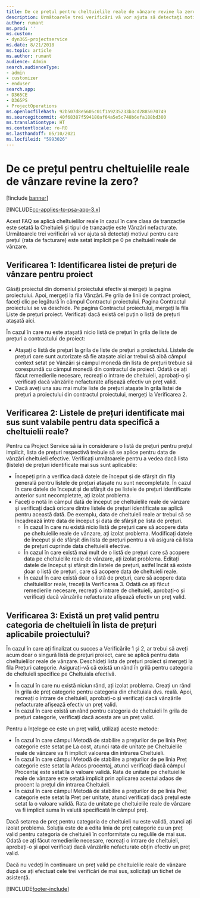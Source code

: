 ```yaml
---
title: De ce prețul pentru cheltuielile reale de vânzare revine la zero?
description: Următoarele trei verificări vă vor ajuta să detectați motivul pentru care prețul este setat implicit pe 0 pe cheltuieli reale de vânzare.
author: rumant
ms.prod: ''
ms.custom:
- dyn365-projectservice
ms.date: 8/21/2018
ms.topic: article
ms.author: rumant
audience: Admin
search.audienceType:
- admin
- customizer
- enduser
search.app:
- D365CE
- D365PS
- ProjectOperations
ms.openlocfilehash: 92b507d8e5605c01f1a9235233b3cd2885070749
ms.sourcegitcommit: 40f68387f594180af64a5e5c748b6efa188bd300
ms.translationtype: HT
ms.contentlocale: ro-RO
ms.lasthandoff: 05/10/2021
ms.locfileid: "5993026"
---
```

# <a name="why-is-the-price-defaulting-to-zero-on-expense-sales-actuals"></a>De ce prețul pentru cheltuielile reale de vânzare revine la zero?

[!include [banner](../includes/psa-now-project-operations.md)]

[!INCLUDE[cc-applies-to-psa-app-3.x](../includes/cc-applies-to-psa-app-3x.md)]

Acest FAQ se aplică cheltuielilor reale în cazul în care clasa de tranzacție este setată la Cheltuieli și tipul de tranzacție este Vânzări nefacturate. Următoarele trei verificări vă vor ajuta să detectați motivul pentru care prețul (rata de facturare) este setat implicit pe 0 pe cheltuieli reale de vânzare.

## <a name="check-1-identify-the-sales-price-list-for-project"></a>Verificarea 1: Identificarea listei de prețuri de vânzare pentru proiect

Găsiți proiectul din domeniul proiectului efectiv și mergeți la pagina proiectului. Apoi, mergeți la fila Vânzări. Pe grila de linii de contract proiect, faceți clic pe legătură în câmpul Contractul proiectului. Pagina Contractul proiectului se va deschide. Pe pagina Contractul proiectului, mergeți la fila Liste de prețuri proiect. Verificați dacă există cel puțin o listă de prețuri atașată aici.

În cazul în care nu este atașată nicio listă de prețuri în grila de liste de prețuri a contractului de proiect:

- Atașați o listă de prețuri la grila de liste de prețuri a proiectului. Listele de prețuri care sunt autorizate să fie atașate aici ar trebui să aibă câmpul context setat pe Vânzări și câmpul monedă din lista de prețuri trebuie să corespundă cu câmpul monedă din contractul de proiect. Odată ce ați făcut remedierile necesare, recreați o intrare de cheltuieli, aprobați-o și verificați dacă vânzările nefacturate afișează efectiv un preț valid.
- Dacă aveți una sau mai multe liste de prețuri atașate în grila listei de prețuri a proiectului din contractul proiectului, mergeți la Verificarea 2.

## <a name="check-2-are-any-of-the-price-lists-identified-above-valid-for-the-specific-date-of-the-expense-actual"></a>Verificarea 2: Listele de prețuri identificate mai sus sunt valabile pentru data specifică a cheltuielii reale?

Pentru ca Project Service să ia în considerare o listă de prețuri pentru prețul implicit, lista de prețuri respectivă trebuie să se aplice pentru data de vânzări cheltuieli efective. Verificați următoarele pentru a vedea dacă lista (listele) de prețuri identificate mai sus sunt aplicabile:

- Începeți prin a verifica dacă datele de început și de sfârșit din fila generală pentru listele de prețuri atașate nu sunt necompletate. În cazul în care datele de început și de sfârșit de pe listele de prețuri identificate anterior sunt necompletate, ați izolat problema. 
- Faceți o notă în câmpul dată de început pe cheltuielile reale de vânzare și verificați dacă oricare dintre listele de prețuri identificate se aplică pentru această dată. De exemplu, data de cheltuieli reale ar trebui să se încadrează între data de început și data de sfârșit pe lista de prețuri. 
    - În cazul în care nu există nicio listă de prețuri care să acopere data pe cheltuielile reale de vânzare, ați izolat problema. Modificați datele de început și de sfârșit din lista de prețuri pentru a vă asigura că lista de prețuri cuprinde data cheltuielii efective. 
    - În cazul în care există mai mult de o listă de prețuri care să acopere data pe cheltuielile reale de vânzare, ați izolat problema. Editați datele de început și sfârșit din listele de prețuri, astfel încât să existe doar o listă de prețuri, care să acopere data de cheltuieli reale. 
    - În cazul în care există doar o listă de prețuri, care să acopere data cheltuielilor reale, treceți la Verificarea 3.
Odată ce ați făcut remedierile necesare, recreați o intrare de cheltuieli, aprobați-o și verificați dacă vânzările nefacturate afișează efectiv un preț valid.

## <a name="check-3-is-there-a-valid-price-for-the-expense-category-in-the-applicable-project-price-list"></a>Verificarea 3: Există un preț valid pentru categoria de cheltuieli în lista de prețuri aplicabile proiectului? 

În cazul în care ați finalizat cu succes a Verificările 1 și 2, ar trebui să aveți acum doar o singură listă de prețuri proiect, care se aplică pentru data cheltuielilor reale de vânzare. Deschideți lista de prețuri proiect și mergeți la fila Prețuri categorie. Asigurați-vă că există un rând în grilă pentru categoria de cheltuieli specifice pe Cheltuiala efectivă.
 
- În cazul în care nu există niciun rând, ați izolat problema. Creați un rând în grila de preț categorie pentru categoria din cheltuiala dvs. reală. Apoi, recreați o intrare de cheltuieli, aprobați-o și verificați dacă vânzările nefacturate afișează efectiv un preț valid. 
- În cazul în care există un rând pentru categoria de cheltuieli în grila de prețuri categorie, verificați dacă acesta are un preț valid.

Pentru a înțelege ce este un preț valid, utilizați aceste metode:

- În cazul în care câmpul Metodă de stabilire a prețurilor de pe linia Preț categorie este setat pe La cost, atunci rata de unitate pe Cheltuielile reale de vânzare va fi implicit valoarea din intrarea Cheltuieli.
- În cazul în care câmpul Metodă de stabilire a prețurilor de pe linia Preț categorie este setat la Adaos procentaj, atunci verificați dacă câmpul Procentaj este setat la o valoare validă. Rata de unitate pe cheltuielile reale de vânzare este setată implicit prin aplicarea acestui adaos de procent la prețul din intrarea Cheltuieli.
- În cazul în care câmpul Metodă de stabilire a prețurilor de pe linia Preț categorie este setat la Preț per unitate, atunci verificați dacă prețul este setat la o valoare validă. Rata de unitate pe cheltuielile reale de vânzare va fi implicit suma în valută specificată în câmpul preț.

Dacă setarea de preț pentru categoria de cheltuieli nu este validă, atunci ați izolat problema. Soluția este de a edita linia de preț categorie cu un preț valid pentru categoria de cheltuieli în conformitate cu regulile de mai sus. Odată ce ați făcut remedierile necesare, recreați o intrare de cheltuieli, aprobați-o și apoi verificați dacă vânzările nefacturate obțin efectiv un preț valid.

Dacă nu vedeți în continuare un preț valid pe cheltuielile reale de vânzare după ce ați efectuat cele trei verificări de mai sus, solicitați un tichet de asistență.




[!INCLUDE[footer-include](../includes/footer-banner.md)]